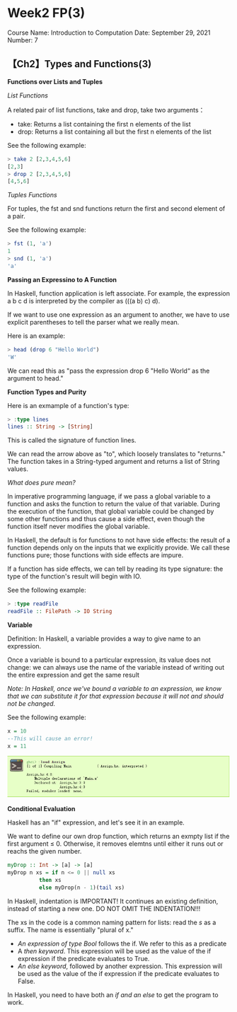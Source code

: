 # Week2 FP(3)

Course Name: Introduction to Computation
Date: September 29, 2021
Number: 7

## 【Ch2】Types and Functions(3)

**Functions over Lists and Tuples**

*List Functions*

A related pair of list functions, take and drop, take two arguments：

- take: Returns a list containing the first n elements of the list
- drop: Returns a list containing all but the first n elements of the list

See the following example:

```haskell
> take 2 [2,3,4,5,6]
[2,3]
> drop 2 [2,3,4,5,6]
[4,5,6]
```

*Tuples Functions*

For tuples, the fst and snd functions return the first and second element of a pair.

See the following example:

```haskell
> fst (1, 'a')
1
> snd (1, 'a')
'a'
```

**Passing an Expressino to A Function**

In Haskell, function application is left associate. For example, the expression a b c d is interpreted by the compiler as (((a b) c) d).

If we want to use one expression as an argument to another, we have to use explicit parentheses to tell the parser what we really mean.

Here is an example:

```haskell
> head (drop 6 "Hello World")
'W'
```

We can read this as "pass the expression drop 6 "Hello World“ as the argument to head."

**Function Types and Purity**

Here is an exmample of a function's type:

```haskell
> :type lines
lines :: String -> [String]
```

This is called the signature of function lines.

We can read the arrow above as "to", which loosely translates to "returns." The function takes in a String-typed argument and returns a list of String values.

*What does pure mean?*

In imperative programming language, if we pass a global variable to a function and asks the function to return the value of that variable. During the execution of the function, that global variable could be changed by some other functions and thus cause a side effect, even though the function itself never modifies the global variable.

In Haskell, the default is for functions to not have side effects: the result of a function depends only on the inputs that we explicitly provide. We call these functions pure; those functions with side effects are impure.

If a function has side effects, we can tell by reading its type signature: the type of the function's result will begin with IO.

See the following example:

```haskell
> :type readFile
readFile :: FilePath -> IO String
```

**Variable**

Definition: In Haskell, a variable provides a way to give name to an expression.

Once a variable is bound to a particular expression, its value does not change: we can always use the name of the variable instead of writing out the entire expression and get the same result

*Note: In Haskell, once we've bound a variable to an expression, we know that we can substitute it for that expression because it will not and should not be changed.*

See the following example:

```haskell
x = 10
--This will cause an error!
x = 11
```

![1.PNG](https://github.com/KingArthur0205/Learn-Haskell/blob/main/Images/variable%20crash.png)

**Conditional  Evaluation**

Haskell has an "if" expression, and let's see it in an example.

We want to define our own drop function, which returns an exmpty list if the first argument ≤ 0. Otherwise, it removes elemtns until either it runs out or reachs the given number.

```haskell
myDrop :: Int -> [a] -> [a]
myDrop n xs = if n <= 0 || null xs
	      then xs
	      else myDrop(n - 1)(tail xs)
```

In Haskell, indentation is IMPORTANT! It continues an existing definition, instead of starting a new one. DO NOT OMIT THE INDENTATION!!!

The xs in the code is a common naming pattern for lists: read the *s* as a suffix.  The name is essentially "plural of x."

- *An expression of type Bool* follows the if. We refer to this as a predicate
- A *then keyword*. This expression will be used as the value of the if expression if the predicate evaluates to True.
- *An else keyword*, followed by another expression. This expression will be used as the value of the if expression if the predicate evaluates to False.

In Haskell, you need to have both an *if and an else* to get the program to work.

